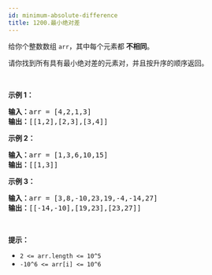 ```yaml
---
id: minimum-absolute-difference
title: 1200.最小绝对差
---
```

给你个整数数组 <code>arr</code>，其中每个元素都 **不相同**。

请你找到所有具有最小绝对差的元素对，并且按升序的顺序返回。

 

**示例 1：**


<pre><strong>输入：</strong>arr = [4,2,1,3]<br/><strong>输出：</strong>[[1,2],[2,3],[3,4]]<br/></pre>

**示例 2：**


<pre><strong>输入：</strong>arr = [1,3,6,10,15]<br/><strong>输出：</strong>[[1,3]]<br/></pre>

**示例 3：**


<pre><strong>输入：</strong>arr = [3,8,-10,23,19,-4,-14,27]<br/><strong>输出：</strong>[[-14,-10],[19,23],[23,27]]<br/></pre>

 

**提示：**


- <code>2 &lt;= arr.length &lt;= 10^5</code>
- <code>-10^6 &lt;= arr[i] &lt;= 10^6</code>
